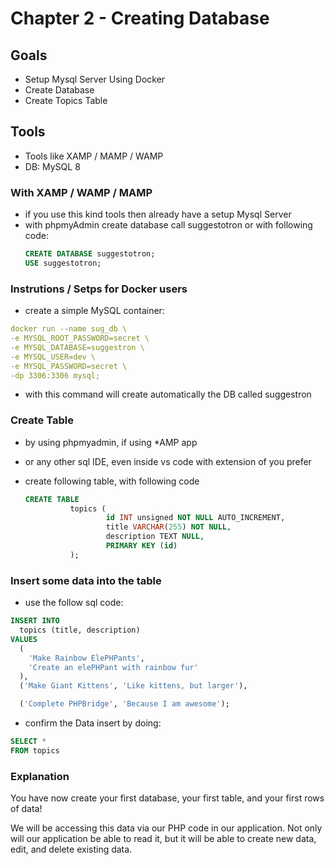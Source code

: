 # Chapter 2 - Creating Database

## Goals

- Setup Mysql Server Using Docker
- Create Database
- Create Topics Table

## Tools

- Tools like XAMP / MAMP / WAMP
- DB: MySQL 8

### With XAMP / WAMP / MAMP

- if you use this kind tools then already have a setup Mysql Server
- with phpmyAdmin create database call suggestotron or with following code:
  ```sql
  CREATE DATABASE suggestotron;
  USE suggestotron;
  ```

### Instrutions / Setps for Docker users

- create a simple MySQL container:

```yml
docker run --name sug_db \
-e MYSQL_ROOT_PASSWORD=secret \
-e MYSQL_DATABASE=suggestron \
-e MYSQL_USER=dev \
-e MYSQL_PASSWORD=secret \
-dp 3306:3306 mysql;
```

- with this command will create automatically the DB called suggestron

### Create Table

- by using phpmyadmin, if using \*AMP app
- or any other sql IDE, even inside vs code with extension of you prefer
- create following table, with following code

  ```sql
  CREATE TABLE
            topics (
                    id INT unsigned NOT NULL AUTO_INCREMENT,
                    title VARCHAR(255) NOT NULL,
                    description TEXT NULL,
                    PRIMARY KEY (id)
            );

  ```

### Insert some data into the table

- use the follow sql code:

```sql
INSERT INTO
  topics (title, description)
VALUES
  (
    'Make Rainbow ElePHPants',
    'Create an elePHPant with rainbow fur'
  ),
  ('Make Giant Kittens', 'Like kittens, but larger'),

  ('Complete PHPBridge', 'Because I am awesome');
```

- confirm the Data insert by doing:

```sql
SELECT *
FROM topics
```

### Explanation

You have now create your first database, your first table, and your first rows of data!

We will be accessing this data via our PHP code in our application. Not only will our application be able to read it, but it will be able to create new data, edit, and delete existing data.
